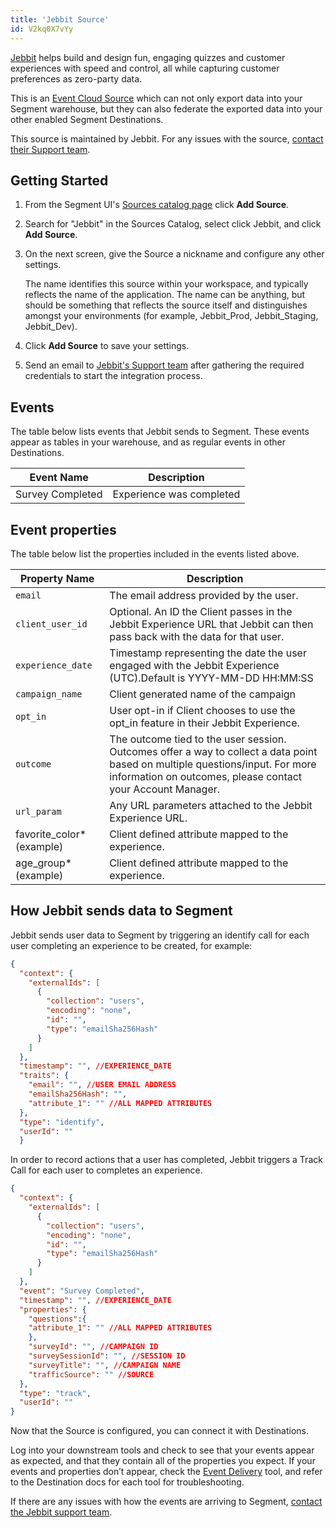 ```yaml
---
title: 'Jebbit Source'
id: V2kq0X7vYy
---
```


[Jebbit](https://jebbit.com/?utm_source=segmentio&utm_medium=docs&utm_campaign=partners) helps build and design fun, engaging quizzes and customer experiences with speed and control, all while capturing customer preferences as zero-party data. 

This is an [Event Cloud Source](/docs/sources/#event-cloud-sources) which can not only export data into your Segment warehouse, but they can also federate the exported data into your other enabled Segment Destinations.

This source is maintained by Jebbit. For any issues with the source, [contact their Support team](mailto:support@jebbit.com).

## Getting Started

1. From the Segment UI's [Sources catalog page](https://app.segment.com/goto-my-workspace/sources/catalog) click **Add Source**.
2. Search for "Jebbit" in the Sources Catalog, select click Jebbit, and click **Add Source**.
4. On the next screen, give the Source a nickname and configure any other settings. 

   The name identifies this source within your workspace, and typically reflects the name of the application. The name can be anything, but should be something that reflects the source itself and distinguishes amongst your environments (for example, Jebbit_Prod, Jebbit_Staging, Jebbit_Dev).
5. Click **Add Source** to save your settings.
6. Send an email to [Jebbit's Support team](mailto:support@jebbit.com) after gathering the required credentials to start the integration process.


## Events

The table below lists events that Jebbit sends to Segment. These events appear as tables in your warehouse, and as regular events in other Destinations. 

| Event Name       | Description               |
|------------------|---------------------------|
| Survey Completed | Experience was completed  |


## Event properties

The table below list the properties included in the events listed above.

| Property Name             | Description                                                                                                                                                                                  |
| ------------------------- | -------------------------------------------------------------------------------------------------------------------------------------------------------------------------------------------- |
| `email`                     | The email address provided by the user.                                                                                                                                                      |
| `client_user_id`  | Optional. An ID the Client passes in the Jebbit Experience URL that Jebbit can then pass back with the data for that user.                                                                             |
| `experience_date`           | Timestamp representing the date the user engaged with the Jebbit Experience (UTC).Default is YYYY-MM-DD HH:MM:SS                                                                             |
| `campaign_name`             | Client generated name of the campaign                                                                                                                                                        |
| `opt_in`                    | User opt-in if Client chooses to use the opt_in feature in their Jebbit Experience.                                                                                                          |
| `outcome`                   | The outcome tied to the user session. Outcomes offer a way to collect a data point based on multiple questions/input. For more information on outcomes, please contact your Account Manager. |
| `url_param`                 | Any URL parameters attached to the Jebbit Experience URL.                                                                                                                                    |
| favorite_color* (example) | Client defined attribute mapped to the experience.                                                                                                                                           |
| age_group* (example)      | Client defined attribute mapped to the experience.                                                                                                                                           |


## How Jebbit sends data to Segment

Jebbit sends user data to Segment by triggering an identify call for each user completing an experience to be created, for example:

```json
{
  "context": {
    "externalIds": [
      {
        "collection": "users",
        "encoding": "none",
        "id": "",
        "type": "emailSha256Hash"
      }
    ]
  },
  "timestamp": "", //EXPERIENCE_DATE
  "traits": {
    "email": "", //USER EMAIL ADDRESS
    "emailSha256Hash": "",
    "attribute_1": "" //ALL MAPPED ATTRIBUTES
  },
  "type": "identify",
  "userId": ""
  }
```

In order to record actions that a user has completed, Jebbit triggers a Track Call for each user to completes an experience.

```json
{
  "context": {
    "externalIds": [
      {
        "collection": "users",
        "encoding": "none",
        "id": "",
        "type": "emailSha256Hash"
      }
    ]
  },
  "event": "Survey Completed",
  "timestamp": "", //EXPERIENCE_DATE
  "properties": {
    "questions":{
    "attribute_1": "" //ALL MAPPED ATTRIBUTES
    },
    "surveyId": "", //CAMPAIGN ID
    "surveySessionId": "", //SESSION ID
    "surveyTitle": "", //CAMPAIGN NAME
    "trafficSource": "" //SOURCE 
  },
  "type": "track",
  "userId": ""
}
```

Now that the Source is configured, you can connect it with Destinations.

Log into your downstream tools and check to see that your events appear as expected, and that they contain all of the properties you expect. If your events and properties don’t appear, check the [Event Delivery](https://segment.com/docs/connections/event-delivery/) tool, and refer to the Destination docs for each tool for troubleshooting.

If there are any issues with how the events are arriving to Segment, [contact the Jebbit support team](mailto:support@jebbit.com).
